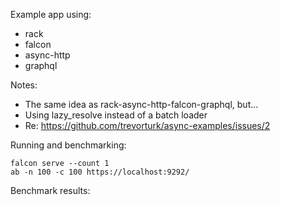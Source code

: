 Example app using:
  * rack
  * falcon
  * async-http
  * graphql

Notes:
  * The same idea as rack-async-http-falcon-graphql, but...
  * Using lazy_resolve instead of a batch loader
  * Re: https://github.com/trevorturk/async-examples/issues/2

Running and benchmarking:

    falcon serve --count 1
    ab -n 100 -c 100 https://localhost:9292/

Benchmark results:

